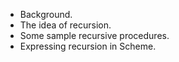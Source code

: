* Background.
* The idea of recursion.
* Some sample recursive procedures.
* Expressing recursion in Scheme.
